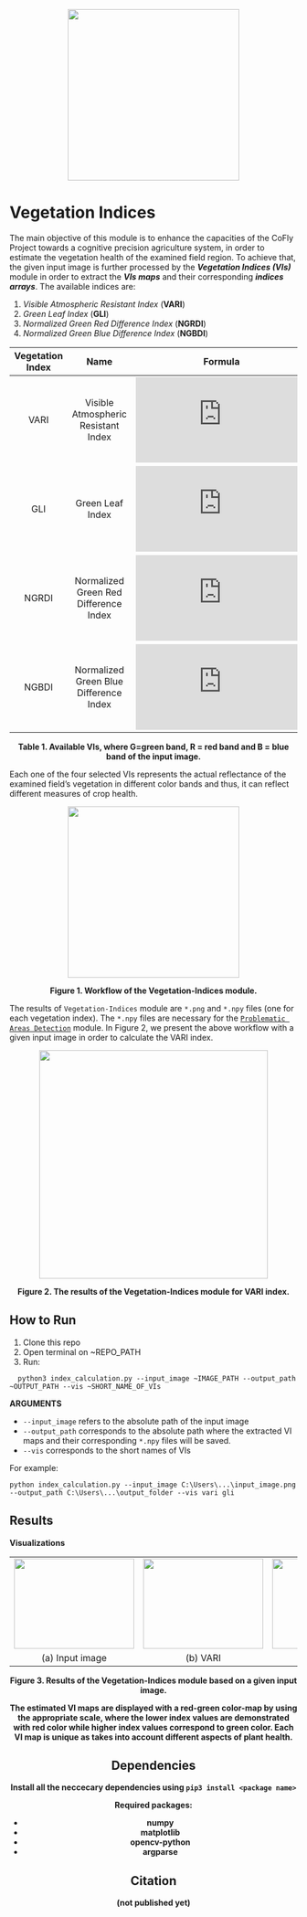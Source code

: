 <p align="center">
<img src="https://user-images.githubusercontent.com/77329407/105342573-3040e900-5be9-11eb-92df-7c09392b1e0c.png" width="300" />
  
# Vegetation Indices

The main objective of this module is to enhance the capacities of the CoFly Project towards a cognitive precision agriculture system, in order to estimate the vegetation health 
of the examined field region. To achieve that, the given input image is further processed by the *__Vegetation Indices (VIs)__* module in order to extract the *__VIs maps__*
and their corresponding *__indices arrays__*. The available indices are:
1. *Visible Atmospheric Resistant Index* (__VARI__)
2. *Green Leaf Index* (__GLI__)
3. *Normalized Green Red Difference Index* (__NGRDI__)
4. *Normalized Green Blue Difference Index* (__NGBDI__)

<div align="center">
  
| Vegetation Index | Name | Formula |  
| :---: | :---: | :---: |
| VARI  | Visible Atmospheric Resistant Index   |![](https://latex.codecogs.com/gif.latex?%5Cbg_black%20%5Cfrac%7BG-R%7D%7BG%20&plus;%20R-B%7D)|
| GLI   | Green Leaf Index                      |![](https://latex.codecogs.com/gif.latex?%5Cbg_black%20%5Cfrac%7B2%5Ctimes%20G-R-B%7D%7B2%5Ctimes%20G&plus;R&plus;B%7D)|
| NGRDI | Normalized Green Red Difference Index |![](https://latex.codecogs.com/gif.latex?%5Cbg_black%20%7B%5Ccolor%7BWhite%7D%20%5Cfrac%7BG-R%7D%7BG&plus;R%7D%7D)|
| NGBDI | Normalized Green Blue Difference Index|![](https://latex.codecogs.com/gif.latex?%5Cbg_black%20%5Cfrac%7BG-B%7D%7BG&plus;B%7D)|

</div>
<figcaption align = "center"><p align="center"><b>Table 1. Available VIs, where G=green band, R = red band and B = blue band of the input image.</b></figcaption>
</figure>




Each one of the four selected VIs represents the actual reflectance of the examined field’s vegetation in different color bands and thus, it can reflect different measures of crop health.


<p align="center">
<img src="https://user-images.githubusercontent.com/80779522/137870426-3c3bb34e-7429-4fbc-b819-f30542167ce7.png" width="300" />
<figcaption align = "center"><p align="center"><b> 
  Figure 1. Workflow of the Vegetation-Indices module. 
  </b></figcaption>
</figure>

The results of ```Vegetation-Indices``` module are ```*.png``` and ```*.npy``` files (one for each vegetation index). The ```*.npy``` files  are necessary for the [```Problematic Areas Detection```](https://github.com/CoFly-Project/Problematic-Areas-Detection) module. In Figure 2, we present the above workflow with a given input image in order to calculate the VARI index.


<p align="center">
<img src="https://user-images.githubusercontent.com/80779522/137873378-ec3020bc-1879-4837-92e0-2922c128f7c0.png" width="400" />
<figcaption align = "center"><p align="center"><b> 
  Figure 2. The results of the Vegetation-Indices module for VARI index. </b></figcaption>
</figure>




## How to Run

1. Clone this repo
2. Open terminal on ~REPO_PATH
3. Run: 
```
  python3 index_calculation.py --input_image ~IMAGE_PATH --output_path ~OUTPUT_PATH --vis ~SHORT_NAME_OF_VIs
```

**ARGUMENTS**
  
* ```--input_image``` refers to the absolute path of the input image
* ```--output_path``` corresponds to the absolute path where the extracted VI maps and their corresponding ```*.npy``` files will be saved. 
* ```--vis``` corresponds to the short names of VIs
  
For example:
  ```
  python index_calculation.py --input_image C:\Users\...\input_image.png --output_path C:\Users\...\output_folder --vis vari gli
  ```
  
## Results
**Visualizations**

<table class="center">
   <tr class="center">
    <td><img src= "https://user-images.githubusercontent.com/80779522/137907718-30362a0c-55ec-4fb8-a022-d55cd35f54f9.png" align="center" width="210" height="158"/></td>
    <td><img src= "https://user-images.githubusercontent.com/80779522/136771613-e153e5e7-4f81-4ff0-9832-667e636e1c4a.png" align="center" width="210" height="158"/></td>
    <td><img src= "https://user-images.githubusercontent.com/80779522/136929438-9a4e79e1-e4a5-42ea-922f-4247ad13993a.png" align="center" width="210" height="158"/></td>  
    <td><img src= "https://user-images.githubusercontent.com/80779522/136771653-e6b77f42-789f-4100-86ac-68ff013a55ba.png" align="center" width="210" height="158"/></td>
    <td><img src= "https://user-images.githubusercontent.com/80779522/136771673-89c7463d-387d-4c36-a18c-2764fbb1ab1e.png" align="center" width="210" height="158"/></td>  
   </tr>   
 
   <tr align="center">
    <td>(a) Input image</td>
    <td>(b) VARI</td>
    <td>(c) GLI</td>   
    <td>(d) NGRDI</td>
    <td>(e) NGBDI</td> 
  </tr>  
 </table>
<figcaption align = "center"><p align="center"><b> 
  Figure 3. Results of the Vegetation-Indices module based on a given input image.
</figure>
  

The estimated VI maps are displayed with a red-green color-map by using the appropriate scale, where the lower index values are demonstrated with red color while higher index values correspond to green color. Each VI map is unique as takes into account different aspects of plant health. 

                                                                                                                 
                                                                                                                           
## Dependencies 
Install all the neccecary dependencies using ```pip3 install <package name>```
  
Required packages:
  * numpy   
  * matplotlib 
  * opencv-python
  * argparse
    
    
## Citation
(not published yet)



